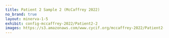 ```yaml
---
title: Patient 2 Sample 2 (McCaffrey 2022)
no_brand: true
layout: minerva-1-5
exhibit: config-mccaffrey-2022/Patient2-2 
images: https://s3.amazonaws.com/www.cycif.org/mccaffrey-2022/Patient2-2
---
```

